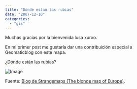 ```yaml
---
title: "Dónde estan las rubias"
date: "2007-12-10"
categories: 
  - "gis"
---
```


Muchas gracias por la bienvenida lusa xurxo.

En mi primer post me gustaría dar una contribuición especial a Geomaticblog con este mapa.

¿Dónde están las rubias?

![Image](images/blond_hair_map1.jpg)

Fuente: [Blog de Strangemaps (The blonde map of Europe)](http://strangemaps.wordpress.com/2007/12/04/214-the-blonde-map-of-europe//).
